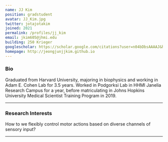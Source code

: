 ```yaml
---
name: JJ Kim
position: gradstudent
avatar: JJ_Kim.jpg
twitter: jotajotakim
joined: 2021
permalink: /profiles/jj_kim
email: jkim605@jhmi.edu
building: 250 Krieger 
googlescholar: https://scholar.google.com/citations?user=n04bDbsAAAAJ&hl=en
homepage: http://jeongjunjjkim.github.io
---
```


### Bio

Graduated from Harvard University, majoring in biophysics and working in Adam E. Cohen Lab for 3.5 years. Worked in Podgorksi Lab in HHMI Janelia Research Campus for a year, before matriculating in Johns Hopkins University Medical Scientist Training Program in 2019. 

<hr>

### Research Interests

How to we flexibly control motor actions based on diverse channels of sensory input?

<hr>
